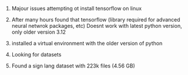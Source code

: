 1. Majour issues attempting ot install tensorflow on linux

2. After many hours found that tensorflow (library required for advanced neural netwrok packages, etc)
Doesnt work with latest python version, only older version 3.12

3. installed a virtual environment with the older version of python 

4. Looking for datasets

5. Found a sign lang dataset with 223k files (4.56 GB)

